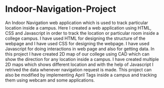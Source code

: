 # Indoor-Navigation-Project
An Indoor Navigation web application which is used to track particular location inside a campus.
Here I created a web application using HTML, CSS and Javascript in order to track the location or particular room inside a college campus.
I have used HTML for designing the structure of the webpage and I have used CSS for designing the webpage.
I have used Javascript for doing interactions in web page and also for getting data.
In this project I have created 2D map of our college using CAD which can show the direction for any location inside a campus.
I have created multiple 2D maps which shows different location and with the help of Javascript I retrived the data whenever navigation request is made.
This project can also be modified by implementing April Tags inside a campus and tracking them using webcam and some applications.
